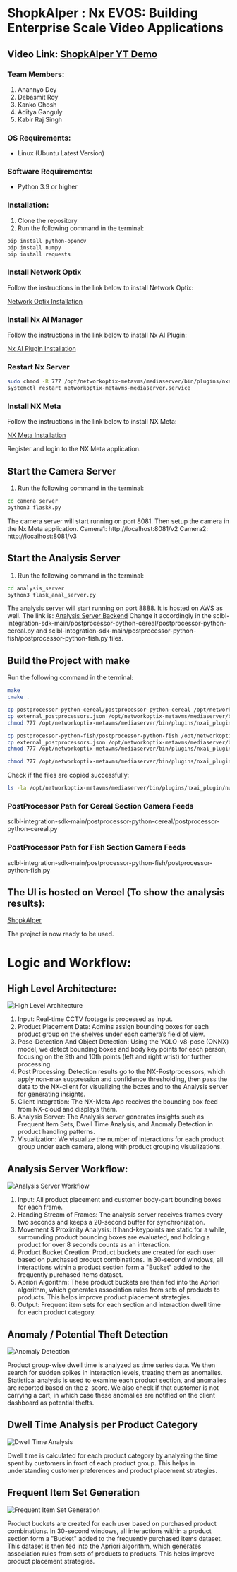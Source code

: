 # ShopkAIper : Nx EVOS: Building Enterprise Scale Video Applications

## Video Link: [ShopkAIper YT Demo](https://youtu.be/MjlNID3WuxI)

### Team Members:

1. Anannyo Dey
2. Debasmit Roy
3. Kanko Ghosh
4. Aditya Ganguly
5. Kabir Raj Singh

### OS Requirements: 

- Linux (Ubuntu Latest Version)

### Software Requirements:

- Python 3.9 or higher

### Installation:

1. Clone the repository
2. Run the following command in the terminal:

```bash
pip install python-opencv
pip install numpy
pip install requests
```

### Install Network Optix

Follow the instructions in the link below to install Network Optix:

[Network Optix Installation](https://nx.docs.scailable.net/nx-ai-manager/1.-install-network-optix)

### Install Nx AI Manager

Follow the instructions in the link below to install Nx AI Plugin:

[Nx AI Plugin Installation](https://nx.docs.scailable.net/nx-ai-manager/2.-install-nx-ai-manager-plugin)

### Restart Nx Server

```bash
sudo chmod -R 777 /opt/networkoptix-metavms/mediaserver/bin/plugins/nxai_plugin
systemctl restart networkoptix-metavms-mediaserver.service
```

### Install NX Meta

Follow the instructions in the link below to install NX Meta:

[NX Meta Installation](https://meta.nxvms.com/download/releases/linux)

Register and login to the NX Meta application.


## Start the Camera Server

1. Run the following command in the terminal:

```bash
cd camera_server
python3 flaskk.py
```

The camera server will start running on port 8081.
Then setup the camera in the Nx Meta application.
Camera1: http://localhost:8081/v2
Camera2: http://localhost:8081/v3


## Start the Analysis Server

1. Run the following command in the terminal:

```bash
cd analysis_server
python3 flask_anal_server.py
```

The analysis server will start running on port 8888.
It is hosted on AWS as well. The link is: [Analysis Server Backend](https://y07iw7clhb.execute-api.ap-southeast-2.amazonaws.com/)
Change it accordingly in the sclbl-integration-sdk-main/postprocessor-python-cereal/postprocessor-python-cereal.py and sclbl-integration-sdk-main/postprocessor-python-fish/postprocessor-python-fish.py files.


## Build the Project with make

Run the following command in the terminal:

```bash
make
cmake .

cp postprocessor-python-cereal/postprocessor-python-cereal /opt/networkoptix-metavms/mediaserver/bin/plugins/nxai_plugin/nxai_manager/postprocessors
cp external_postprocessors.json /opt/networkoptix-metavms/mediaserver/bin/plugins/nxai_plugin/nxai_manager/postprocessors
chmod 777 /opt/networkoptix-metavms/mediaserver/bin/plugins/nxai_plugin/nxai_manager/postprocessors/postprocessor-python-cereal

cp postprocessor-python-fish/postprocessor-python-fish /opt/networkoptix-metavms/mediaserver/bin/plugins/nxai_plugin/nxai_manager/postprocessors
cp external_postprocessors.json /opt/networkoptix-metavms/mediaserver/bin/plugins/nxai_plugin/nxai_manager/postprocessors
chmod 777 /opt/networkoptix-metavms/mediaserver/bin/plugins/nxai_plugin/nxai_manager/postprocessors/postprocessor-python-fish

chmod 777 /opt/networkoptix-metavms/mediaserver/bin/plugins/nxai_plugin/nxai_manager/postprocessors/external_postprocessors.json
```

Check if the files are copied successfully:

```bash
ls -la /opt/networkoptix-metavms/mediaserver/bin/plugins/nxai_plugin/nxai_manager/postprocessors
```

### PostProcessor Path for Cereal Section Camera Feeds

sclbl-integration-sdk-main/postprocessor-python-cereal/postprocessor-python-cereal.py


### PostProcessor Path for Fish Section Camera Feeds

sclbl-integration-sdk-main/postprocessor-python-fish/postprocessor-python-fish.py

## The UI is hosted on Vercel (To show the analysis results):

[ShopkAIper](https://nvexos-ui.vercel.app/)

The project is now ready to be used.



# Logic and Workflow:

## High Level Architecture:

![High Level Architecture](images/hld.png)

1. Input: Real-time CCTV footage is processed as input.
2. Product Placement Data: Admins assign bounding boxes for each product group on the shelves under each camera’s field of view.
3. Pose-Detection And Object Detection: Using the YOLO-v8-pose (ONNX) model, we detect bounding boxes and body key points for each person, focusing on the 9th and 10th points (left and right wrist) for further processing.
4. Post Processing: Detection results go to the NX-Postprocessors, which apply non-max suppression and confidence thresholding, then pass the data to the NX-client for visualizing the boxes and to the Analysis server for generating insights.
5. Client Integration: The NX-Meta App receives the bounding box feed from NX-cloud and displays them.
6. Analysis Server: The Analysis server generates insights such as Frequent Item Sets, Dwell Time Analysis, and Anomaly Detection in product handling patterns.
7. Visualization: We visualize the number of interactions for each product group under each camera, along with product grouping visualizations.


## Analysis Server Workflow:

![Analysis Server Workflow](images/anl.png)

1. Input: All product placement and customer body-part bounding boxes for each frame.
2. Handing Stream of Frames: The analysis server receives frames every two seconds and keeps a 20-second buffer for synchronization.
3. Movement & Proximity Analysis: If hand-keypoints are static for a while, surrounding product bounding boxes are evaluated, and holding a product for over 8 seconds counts as an interaction.
4. Product Bucket Creation: Product buckets are created for each user based on purchased product combinations. In 30-second windows, all interactions within a product section form a "Bucket" added to the frequently purchased items dataset.
5. Apriori Algorithm: These product buckets are then fed into the Apriori algorithm, which generates association rules from sets of products to products. This helps improve product placement strategies.
6. Output: Frequent item sets for each section and interaction dwell time for each product category.


## Anomaly / Potential Theft Detection

![Anomaly Detection](images/anm.png)

Product group-wise dwell time is analyzed as time series data. We then search for sudden spikes in interaction levels, treating them as anomalies. Statistical analysis is used to examine each product section, and anomalies are reported based on the z-score. We also check if that customer is not carrying a cart,  in which case these anomalies are notified on the client dashboard as potential thefts.

## Dwell Time Analysis per Product Category

![Dwell Time Analysis](images/crl.png)

Dwell time is calculated for each product category by analyzing the time spent by customers in front of each product group. This helps in understanding customer preferences and product placement strategies.

## Frequent Item Set Generation

![Frequent Item Set Generation](images/freq.png)

Product buckets are created for each user based on purchased product combinations. In 30-second windows, all interactions within a product section form a "Bucket" added to the frequently purchased items dataset. This dataset is then fed into the Apriori algorithm, which generates association rules from sets of products to products. This helps improve product placement strategies.
